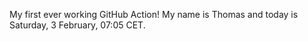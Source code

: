 My first ever working GitHub Action!
My name is Thomas and today is Saturday, 3 February, 07:05 CET. 
